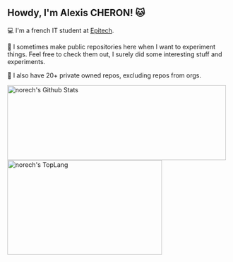 ## Howdy, I'm Alexis CHERON! 🐱

💻 I'm a french IT student at [Epitech](https://www.epitech.eu).

🧪 I sometimes make public repositories here when I want to experiment things. Feel free to check them out, I surely did some interesting stuff and experiments.

📖 I also have 20+ private owned repos, excluding repos from orgs.

<div>
    <img width="495" height="170" align="top" img alt="norech's Github Stats" src="https://github-readme-stats.vercel.app/api?username=norech&theme=buefy&show_icons=true&include_all_commits=true&count_private=true&hide_border=true&hide=issues" class="responsive" />
    <img width="350" height="215" align="top" img alt="norech's TopLang" src="https://github-readme-stats.vercel.app/api/top-langs/?username=norech&theme=buefy&hide_border=true&layout=compact&count_private=true&exclude_repo=&langs_count=10" class="responsive"/>
</div>
<br/>

